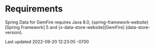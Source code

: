 <div id="header">

# Requirements




Spring Data for GemFire requires Java 8.0, {spring-framework-website}\[Spring
Framework\] 5 and {x-data-store-website}\[GemFire\]
{data-store-version}.



<div id="footer">

<div id="footer-text">

Last updated 2022-09-20 12:23:05 -0700


